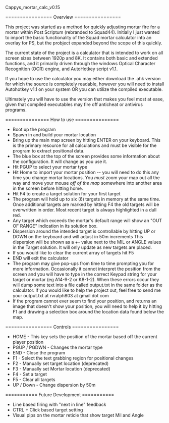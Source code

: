 Cappys_mortar_calc_v0.15

================ Overview ================

This project was started as a method for quickly adjusting mortar fire for a mortar within Post Scriptum (rebranded to Squad44). 
Initially I just wanted to import the basic functionality of the Squad mortar calculator into an overlay for PS, but the probject
expanded beyond the scope of this quickly.

The current state of the project is a calculator that is intended to work on all screen sizes between 1920p and 8K. 
It contains both basic and extended functions, and it primarily driven through the windows Optical Character Recognition (OCR)
engine, and AutoHotkey script v1.1.

If you hope to use the calculator you may either download the .ahk version for which the source is completely readable,
however you will need to install Autohotkey v1.1 on your system OR you can utilize the compiled executable. 

Ultimately you will have to use the version that makes you feel most at ease, given that compiled executables may fire off 
anticheat or antivirus programs.

=============== How to use ===============
- Boot up the program
- Spawn in and build your mortar location
- Bring up the main map screen by hitting ENTER on your keyboard. This is the primary resource for all calculations and must be
  visible for the program to extract positional data.
- The blue box at the top of the screen provides some information about the configuration. It will change as you use it.
- Hit PGUP to select your mortar type
- Hit Home to import your mortar position -- you will need to do this any time you change mortar locations. You *must* zoom your map
  out all the way and move your mouse *off of the map* somewhere into another area in the screen before hitting home.
- Hit F4 to create a target solution for your first target
- The program will hold up to six (6) targets in memory at the same time. Once additional targets are marked by hitting F4 the
  old targets will be overwritten in order. Most recent target is always highlighted in a dull red.
- Any target which exceeds the mortar's default range will show an "OUT OF RANGE" indication in its solution box.
- Dispersion around the intended target is controllable by hitting UP or DOWN on the keyboard and will adjust in 50m increments
  This dispersion will be shown as a +- value next to the MIL or ANGLE values in the Target solution. It will only update as new
  targets are placed.
- If you would like to clear the current array of targets hit F5
- END will exit the calculator
- The program may give pop-ups from time to time prompting you for more information. Occasionally it cannot interpret the position
  from the screen and you will have to type in the correct Keypad string for your target or mortar (eg A14-9-2 or K8-1-2).
  When these errors occur they will dump some text into a file called output.txt in the same folder as the calculator. If you would like
  to help the project out, feel free to send me your output.txt at rvralph803 at gmail dot com
- If the program cannot ever seem to find your position, and returns an image that doesn't show your position, you will need to help it
  by hitting F1 and drawing a selection box around the location data found below the map.

================ Controls ================

- HOME         - This key sets the position of the mortar based off the current player position
- PGUP / PGDWN - Changes the mortar type
- END          - Close the program
- F1           - Select the text grabbing region for positional changes
- F2           - Manually set target location (deprecated)
- F3           - Manually set Mortar location (deprecated)
- F4           - Set a target
- F5           - Clear all targets
- UP / Down    - Change dispersion by 50m


=========== Future Development ===========

- Line based firing with "next in line" feedback
- CTRL + Click based target setting
- Visual pips on the mortar reticle that show target Mil and Angle
